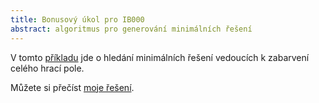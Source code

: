 ```yaml
---
title: Bonusový úkol pro IB000
abstract: algoritmus pro generování minimálních řešení
---
```


V tomto [příkladu](http://www.fi.muni.cz/~hlineny/Vyuka/UINFb/ctverecky2.html)
jde o hledání minimálních řešení vedoucích k zabarvení celého hrací pole.

Můžete si přečíst [moje řešení]($root/data/popis.pdf).
